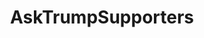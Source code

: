 ---
title: AskTrumpSupporters
crosslinks:
- The_Donald
- politics
- worldnews
- IAmA
- AskReddit
- AskThe_Donald
- TrumpInvestigation
- NeutralPolitics
- explainlikeimfive
- PoliticalConversation
- changemyview
- news
- KotakuInAction
- xkcd
- pics
- AskHistorians
- PoliticalDiscussion
- conspiracy
- geopolitics
- OutOfTheLoop
---